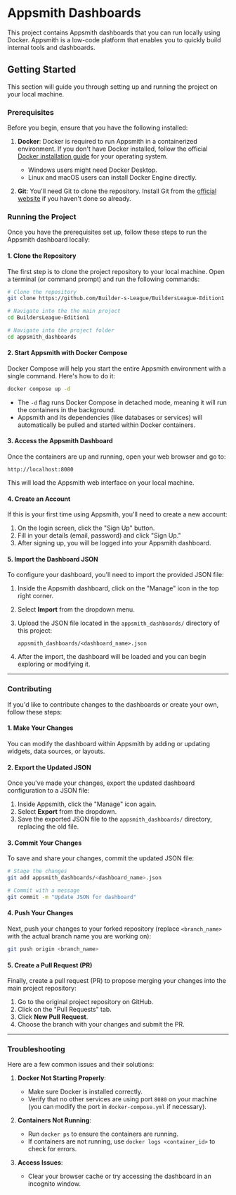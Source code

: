 # Appsmith Dashboards

This project contains Appsmith dashboards that you can run locally using Docker. Appsmith is a low-code platform that enables you to quickly build internal tools and dashboards.

## Getting Started

This section will guide you through setting up and running the project on your local machine.

### Prerequisites

Before you begin, ensure that you have the following installed:

1. **Docker**: Docker is required to run Appsmith in a containerized environment. If you don't have Docker installed, follow the official [Docker installation guide](https://docs.docker.com/get-docker/) for your operating system.

   - Windows users might need Docker Desktop.
   - Linux and macOS users can install Docker Engine directly.

2. **Git**: You'll need Git to clone the repository. Install Git from the [official website](https://git-scm.com/book/en/v2/Getting-Started-Installing-Git) if you haven't done so already.

### Running the Project

Once you have the prerequisites set up, follow these steps to run the Appsmith dashboard locally:

#### 1. Clone the Repository

The first step is to clone the project repository to your local machine. Open a terminal (or command prompt) and run the following commands:

```bash
# Clone the repository
git clone https://github.com/Builder-s-League/BuildersLeague-Edition1

# Navigate into the the main project
cd BuildersLeague-Edition1

# Navigate into the project folder
cd appsmith_dashboards
```

#### 2. Start Appsmith with Docker Compose

Docker Compose will help you start the entire Appsmith environment with a single command. Here's how to do it:

```bash
docker compose up -d
```

- The `-d` flag runs Docker Compose in detached mode, meaning it will run the containers in the background.
- Appsmith and its dependencies (like databases or services) will automatically be pulled and started within Docker containers.

#### 3. Access the Appsmith Dashboard

Once the containers are up and running, open your web browser and go to:

```plaintext
http://localhost:8080
```

This will load the Appsmith web interface on your local machine.

#### 4. Create an Account

If this is your first time using Appsmith, you'll need to create a new account:

1. On the login screen, click the "Sign Up" button.
2. Fill in your details (email, password) and click "Sign Up."
3. After signing up, you will be logged into your Appsmith dashboard.

#### 5. Import the Dashboard JSON

To configure your dashboard, you'll need to import the provided JSON file:

1. Inside the Appsmith dashboard, click on the "Manage" icon in the top right corner.
2. Select **Import** from the dropdown menu.
3. Upload the JSON file located in the `appsmith_dashboards/` directory of this project:

   ```plaintext
   appsmith_dashboards/<dashboard_name>.json
   ```

4. After the import, the dashboard will be loaded and you can begin exploring or modifying it.

---

### Contributing

If you'd like to contribute changes to the dashboards or create your own, follow these steps:

#### 1. Make Your Changes

You can modify the dashboard within Appsmith by adding or updating widgets, data sources, or layouts.

#### 2. Export the Updated JSON

Once you've made your changes, export the updated dashboard configuration to a JSON file:

1. Inside Appsmith, click the "Manage" icon again.
2. Select **Export** from the dropdown.
3. Save the exported JSON file to the `appsmith_dashboards/` directory, replacing the old file.

#### 3. Commit Your Changes

To save and share your changes, commit the updated JSON file:

```bash
# Stage the changes
git add appsmith_dashboards/<dashboard_name>.json

# Commit with a message
git commit -m "Update JSON for dashboard"
```

#### 4. Push Your Changes

Next, push your changes to your forked repository (replace `<branch_name>` with the actual branch name you are working on):

```bash
git push origin <branch_name>
```

#### 5. Create a Pull Request (PR)

Finally, create a pull request (PR) to propose merging your changes into the main project repository:

1. Go to the original project repository on GitHub.
2. Click on the "Pull Requests" tab.
3. Click **New Pull Request**.
4. Choose the branch with your changes and submit the PR.

---

### Troubleshooting

Here are a few common issues and their solutions:

1. **Docker Not Starting Properly**:

   - Make sure Docker is installed correctly.
   - Verify that no other services are using port `8080` on your machine (you can modify the port in `docker-compose.yml` if necessary).

2. **Containers Not Running**:

   - Run `docker ps` to ensure the containers are running.
   - If containers are not running, use `docker logs <container_id>` to check for errors.

3. **Access Issues**:
   - Clear your browser cache or try accessing the dashboard in an incognito window.
